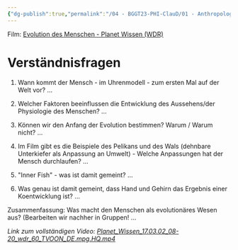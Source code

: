 ```yaml
---
{"dg-publish":true,"permalink":"/04 - BGGT23-PHI-ClauD/01 - Anthropologie/03 - Die Evolutionstheorie/","noteIcon":""}
---
```


Film: [Evolution des Menschen - Planet Wissen (WDR)](https://bbzrdeckde-my.sharepoint.com/:v:/g/personal/dennis_clausen_bbz-rd-eck_de/Ecb0v0F1b_9PvG5jrLoulk8BF4QDkq6DHz_jtwtwTOlImQ)


# Verständnisfragen
 
1. Wann kommt der Mensch - im Uhrenmodell - zum ersten Mal auf der Welt vor?
…
 
2. Welcher Faktoren beeinflussen die Entwicklung des Aussehens/der Physiologie des Menschen? 
… 
 
3. Können wir den Anfang der Evolution bestimmen? Warum / Warum nicht?
…
 
4. Im Film gibt es die Beispiele des Pelikans und des Wals (dehnbare Unterkiefer als Anpassung an Umwelt) - Welche Anpassungen hat der Mensch durchlaufen?
…
 
5. "Inner Fish" - was ist damit gemeint? 
…
 
6. Was genau ist damit gemeint, dass Hand und Gehirn das Ergebnis einer Koentwicklung ist?
…

Zusammenfassung: Was macht den Menschen als evolutionäres Wesen aus? (Bearbeiten wir nachher in Gruppen!
…



*Link zum vollständigen Video: 	[Planet_Wissen_17.03.02_08-20_wdr_60_TVOON_DE.mpg.HQ.mp4](https://bbzrdeckde-my.sharepoint.com/:v:/g/personal/dennis_clausen_bbz-rd-eck_de/Ecb0v0F1b_9PvG5jrLoulk8BF4QDkq6DHz_jtwtwTOlImQ)*
